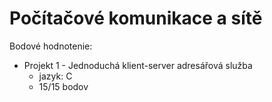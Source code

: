 # Počítačové komunikace a sítě

Bodové hodnotenie:

- Projekt 1 - Jednoduchá klient-server adresářová služba
    - jazyk: C
    - 15/15 bodov
